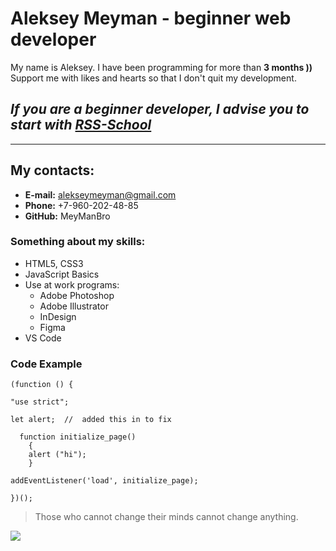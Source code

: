 # Aleksey Meyman - beginner web developer

  My name is Aleksey. I have been programming for more than **3 months ))**
  Support me with likes and hearts so that I don't quit my development.

## *If you are a beginner developer, I advise you to start with [RSS-School](https://rs.school/)*
--------------
## My contacts:
* **E-mail:** alekseymeyman@gmail.com
* **Phone:** +7-960-202-48-85
* **GitHub:** MeyManBro
### Something about my skills:
- HTML5, CSS3
- JavaScript Basics
- Use at work programs:
  + Adobe Photoshop
  + Adobe Illustrator
  + InDesign
  + Figma
- VS Code

### Code Example
```
(function () {

"use strict";

let alert;  //  added this in to fix

  function initialize_page()
    {
    alert ("hi");
    }

addEventListener('load', initialize_page);

})();
```

> Those who cannot change their minds cannot change anything.


![](https://i.gifer.com/3otv.gif)